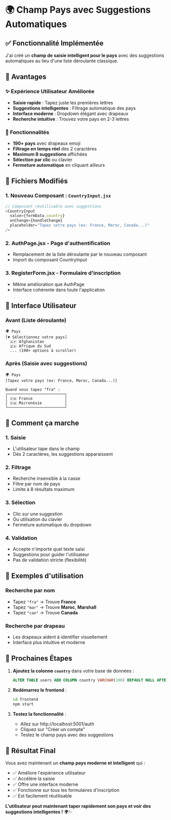 # 🌍 Champ Pays avec Suggestions Automatiques

## ✅ Fonctionnalité Implémentée

J'ai créé un **champ de saisie intelligent pour le pays** avec des suggestions automatiques au lieu d'une liste déroulante classique.

## 🎯 Avantages

### ✨ **Expérience Utilisateur Améliorée**

- **Saisie rapide** : Tapez juste les premières lettres
- **Suggestions intelligentes** : Filtrage automatique des pays
- **Interface moderne** : Dropdown élégant avec drapeaux
- **Recherche intuitive** : Trouvez votre pays en 2-3 lettres

### 🚀 **Fonctionnalités**

- **190+ pays** avec drapeaux emoji
- **Filtrage en temps réel** dès 2 caractères
- **Maximum 8 suggestions** affichées
- **Sélection par clic** ou clavier
- **Fermeture automatique** en cliquant ailleurs

## 📁 Fichiers Modifiés

### 1. **Nouveau Composant** : `CountryInput.jsx`

```javascript
// Composant réutilisable avec suggestions
<CountryInput
  value={formData.country}
  onChange={handleChange}
  placeholder="Tapez votre pays (ex: France, Maroc, Canada...)"
/>
```

### 2. **AuthPage.jsx** - Page d'authentification

- Remplacement de la liste déroulante par le nouveau composant
- Import du composant CountryInput

### 3. **RegisterForm.jsx** - Formulaire d'inscription

- Même amélioration que AuthPage
- Interface cohérente dans toute l'application

## 🎨 Interface Utilisateur

### **Avant** (Liste déroulante)

```
🌍 Pays
[▼ Sélectionnez votre pays]
  🇦🇫 Afghanistan
  🇿🇦 Afrique du Sud
  ... (190+ options à scroller)
```

### **Après** (Saisie avec suggestions)

```
🌍 Pays
[Tapez votre pays (ex: France, Maroc, Canada...)]

Quand vous tapez "fra" :
┌─────────────────────────┐
│ 🇫🇷 France              │
│ 🇫🇲 Micronésie          │
└─────────────────────────┘
```

## 🔧 Comment ça marche

### **1. Saisie**

- L'utilisateur tape dans le champ
- Dès 2 caractères, les suggestions apparaissent

### **2. Filtrage**

- Recherche insensible à la casse
- Filtre par nom de pays
- Limite à 8 résultats maximum

### **3. Sélection**

- Clic sur une suggestion
- Ou utilisation du clavier
- Fermeture automatique du dropdown

### **4. Validation**

- Accepte n'importe quel texte saisi
- Suggestions pour guider l'utilisateur
- Pas de validation stricte (flexibilité)

## 🎯 Exemples d'utilisation

### **Recherche par nom**

- Tapez `"fra"` → Trouve **France**
- Tapez `"mar"` → Trouve **Maroc**, **Marshall**
- Tapez `"can"` → Trouve **Canada**

### **Recherche par drapeau**

- Les drapeaux aident à identifier visuellement
- Interface plus intuitive et moderne

## 🚀 Prochaines Étapes

1. **Ajoutez la colonne `country`** dans votre base de données :

   ```sql
   ALTER TABLE users ADD COLUMN country VARCHAR(100) DEFAULT NULL AFTER last_name;
   ```

2. **Redémarrez le frontend** :

   ```bash
   cd frontend
   npm start
   ```

3. **Testez la fonctionnalité** :
   - Allez sur http://localhost:5001/auth
   - Cliquez sur "Créer un compte"
   - Testez le champ pays avec des suggestions

## 🎉 Résultat Final

Vous avez maintenant un **champ pays moderne et intelligent** qui :

- ✅ Améliore l'expérience utilisateur
- ✅ Accélère la saisie
- ✅ Offre une interface moderne
- ✅ Fonctionne sur tous les formulaires d'inscription
- ✅ Est facilement réutilisable

**L'utilisateur peut maintenant taper rapidement son pays et voir des suggestions intelligentes !** 🌍✨
